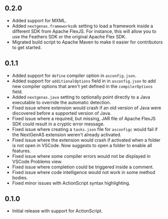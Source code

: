 ## 0.2.0

* Added support for MXML.
* Added `nextgenas.frameworksdk` setting to load a framework inside a different SDK from Apache FlexJS. For instance, this will allow you to use the Feathers SDK or the original Apache Flex SDK.
* Migrated build script to Apache Maven to make it easier for contributors to get started.


## 0.1.1

* Added support for `define` compiler option in `asconfig.json`.
* Added support for `additionalOptions` field in in `asconfig.json` to add new compiler options that aren't yet defined in the `compilerOptions` field.
* Added `nextgenas.java` setting to optionally point directly to a Java executable to override the automatic detection.
* Fixed issue where extension would crash if an old version of Java were discovered before a supported version of Java.
* Fixed issue where a required, but missing, JAR file of Apache FlexJS SDK could result in a cryptic error message.
* Fixed issue where creating a `tasks.json` file for `asconfigc` would fail if the NextGenAS extension weren't already activated.
* Fixed issue where the extension would crash if activated when a folder is not open in VSCode. Now suggests to open a folder to enable all features.
* Fixed issue where some compiler errors would not be displayed in VSCode Problems view.
* Fixed issue where completion could be triggered inside a comment.
* Fixed issue where code intelligence would not work in some method bodies. 
* Fixed minor issues with ActionScript syntax highlighting.

## 0.1.0

* Initial release with support for ActionScript.
